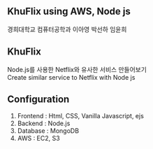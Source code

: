 ## KhuFlix using AWS, Node js
경희대학교 컴퓨터공학과 이아영 박선하 임윤희

## KhuFlix
Node.js를 사용한 Netflix와 유사한 서비스 만들어보기<br>
Create similar service to Netflix with Node js

## Configuration
1. Frontend : Html, CSS, Vanilla Javascript, ejs
2. Backend : Node.js
3. Database : MongoDB
4. AWS : EC2, S3
